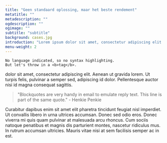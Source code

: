 ```yaml
---
title: "Geen standaard oplossing, maar het beste rendement"
metatitle: ""
metadescription: ""
ogdescription: ""
ogimage: ""
subtitle: "subtitle"
background: cases.jpg
introduction: "Lorem ipsum dolor sit amet, consectetur adipiscing elit. Donec a diam lectus. Sed sit amet ipsum mauris. Maecenas congue ligula ac quam viverra nec consectetur ante hendrerit. Donec et mollis dolor. Praesent et diam eget libero egestas mattis sit amet vitae augue. Nam tincidunt congue enim, ut porta lorem lacinia consectetur. Donec ut libero sed arcu vehicula ultricies a non tortor. Lorem ipsum"
menu-weight: 2
---
```


```
No language indicated, so no syntax highlighting.
But let's throw in a <b>tag</b>.
```

dolor sit amet, consectetur adipiscing elit. Aenean ut gravida lorem. Ut turpis felis, pulvinar a semper sed, adipiscing id dolor. Pellentesque auctor nisi id magna consequat sagittis.

> "Blockquotes are very handy in email to emulate reply text.
> This line is part of the same quote." - Henkie Penkie

Curabitur dapibus enim sit amet elit pharetra tincidunt feugiat nisl imperdiet. Ut convallis libero in urna ultrices accumsan. Donec sed odio eros. Donec viverra mi quis quam pulvinar at malesuada arcu rhoncus. Cum sociis natoque penatibus et magnis dis parturient montes, nascetur ridiculus mus. In rutrum accumsan ultricies. Mauris vitae nisi at sem facilisis semper ac in est.
